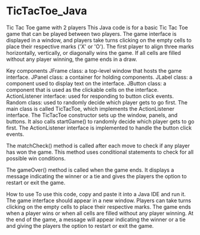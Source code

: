 # TicTacToe_Java
Tic Tac Toe game with 2 players
This Java code is for a basic Tic Tac Toe game that can be played between two players. 
The game interface is displayed in a window, and players take turns clicking on the empty cells to place their respective marks ('X' or 'O'). 
The first player to align three marks horizontally, vertically, or diagonally wins the game. If all cells are filled without any player winning, the game ends in a draw.

Key components
JFrame class: a top-level window that hosts the game interface.
JPanel class: a container for holding components.
JLabel class: a component used to display text on the interface.
JButton class: a component that is used as the clickable cells on the interface.
ActionListener interface: used for responding to button click events.
Random class: used to randomly decide which player gets to go first.
The main class is called TicTacToe, which implements the ActionListener interface. The TicTacToe constructor sets up the window, panels, and buttons. It also calls startGame() to randomly decide which player gets to go first. The ActionListener interface is implemented to handle the button click events.

The matchCheck() method is called after each move to check if any player has won the game. This method uses conditional statements to check for all possible win conditions.

The gameOver() method is called when the game ends. It displays a message indicating the winner or a tie and gives the players the option to restart or exit the game.

How to use
To use this code, copy and paste it into a Java IDE and run it. The game interface should appear in a new window. 
Players can take turns clicking on the empty cells to place their respective marks. 
The game ends when a player wins or when all cells are filled without any player winning. 
At the end of the game, a message will appear indicating the winner or a tie and giving the players the option to restart or exit the game.
